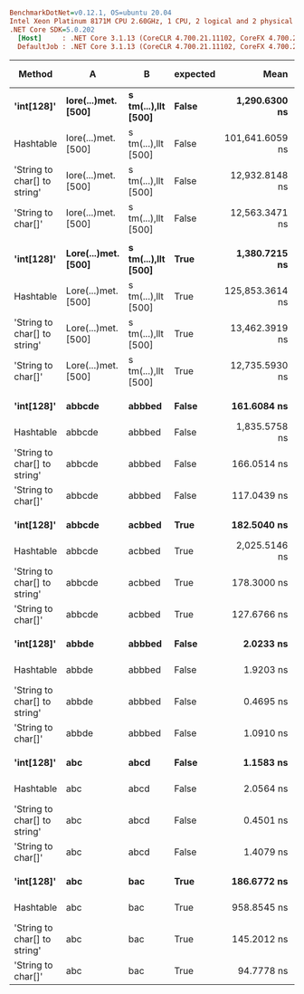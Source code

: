 ``` ini

BenchmarkDotNet=v0.12.1, OS=ubuntu 20.04
Intel Xeon Platinum 8171M CPU 2.60GHz, 1 CPU, 2 logical and 2 physical cores
.NET Core SDK=5.0.202
  [Host]     : .NET Core 3.1.13 (CoreCLR 4.700.21.11102, CoreFX 4.700.21.11602), X64 RyuJIT
  DefaultJob : .NET Core 3.1.13 (CoreCLR 4.700.21.11102, CoreFX 4.700.21.11602), X64 RyuJIT


```
|                       Method |                   A |                   B | expected |            Mean |       Error |      StdDev | Ratio | RatioSD |  Gen 0 | Gen 1 | Gen 2 | Allocated |
|----------------------------- |-------------------- |-------------------- |--------- |----------------:|------------:|------------:|------:|--------:|-------:|------:|------:|----------:|
|                   **&#39;int[128]&#39;** | **Iore(...)met. [500]** | **s tm(...),llt [500]** |    **False** |   **1,290.6300 ns** |   **1.9614 ns** |   **1.8347 ns** |  **1.00** |    **0.00** | **0.0286** |     **-** |     **-** |     **536 B** |
|                    Hashtable | Iore(...)met. [500] | s tm(...),llt [500] |    False | 101,641.6059 ns | 379.7836 ns | 336.6683 ns | 78.75 |    0.30 | 4.2725 |     - |     - |   80305 B |
| &#39;String to char[] to string&#39; | Iore(...)met. [500] | s tm(...),llt [500] |    False |  12,932.8148 ns | 104.4199 ns |  97.6744 ns | 10.02 |    0.08 | 0.2136 |     - |     - |    4096 B |
|           &#39;String to char[]&#39; | Iore(...)met. [500] | s tm(...),llt [500] |    False |  12,563.3471 ns |  70.5979 ns |  62.5832 ns |  9.73 |    0.05 | 0.1068 |     - |     - |    2048 B |
|                              |                     |                     |          |                 |             |             |       |         |        |       |       |           |
|                   **&#39;int[128]&#39;** | **Lore(...)met. [500]** | **s tm(...),llt [500]** |     **True** |   **1,380.7215 ns** |  **10.7575 ns** |  **10.0626 ns** |  **1.00** |    **0.00** | **0.0286** |     **-** |     **-** |     **536 B** |
|                    Hashtable | Lore(...)met. [500] | s tm(...),llt [500] |     True | 125,853.3614 ns | 825.5308 ns | 772.2021 ns | 91.16 |    0.90 | 5.1270 |     - |     - |   99176 B |
| &#39;String to char[] to string&#39; | Lore(...)met. [500] | s tm(...),llt [500] |     True |  13,462.3919 ns |  96.0375 ns |  85.1347 ns |  9.75 |    0.11 | 0.2136 |     - |     - |    4096 B |
|           &#39;String to char[]&#39; | Lore(...)met. [500] | s tm(...),llt [500] |     True |  12,735.5930 ns |  64.5033 ns |  60.3364 ns |  9.22 |    0.10 | 0.1068 |     - |     - |    2048 B |
|                              |                     |                     |          |                 |             |             |       |         |        |       |       |           |
|                   **&#39;int[128]&#39;** |              **abbcde** |              **abbbed** |    **False** |     **161.6084 ns** |   **3.2885 ns** |   **7.3552 ns** |  **1.00** |    **0.00** | **0.0286** |     **-** |     **-** |     **536 B** |
|                    Hashtable |              abbcde |              abbbed |    False |   1,835.5758 ns |  22.0634 ns |  20.6381 ns | 11.22 |    0.38 | 0.1030 |     - |     - |    1928 B |
| &#39;String to char[] to string&#39; |              abbcde |              abbbed |    False |     166.0514 ns |   1.6619 ns |   1.5546 ns |  1.02 |    0.04 | 0.0083 |     - |     - |     160 B |
|           &#39;String to char[]&#39; |              abbcde |              abbbed |    False |     117.0439 ns |   0.6966 ns |   0.6516 ns |  0.72 |    0.03 | 0.0041 |     - |     - |      80 B |
|                              |                     |                     |          |                 |             |             |       |         |        |       |       |           |
|                   **&#39;int[128]&#39;** |              **abbcde** |              **acbbed** |     **True** |     **182.5040 ns** |   **3.6686 ns** |   **7.0681 ns** |  **1.00** |    **0.00** | **0.0286** |     **-** |     **-** |     **536 B** |
|                    Hashtable |              abbcde |              acbbed |     True |   2,025.5146 ns |  39.4959 ns |  36.9445 ns | 10.96 |    0.36 | 0.1030 |     - |     - |    1928 B |
| &#39;String to char[] to string&#39; |              abbcde |              acbbed |     True |     178.3000 ns |   2.8366 ns |   2.6534 ns |  0.96 |    0.04 | 0.0083 |     - |     - |     160 B |
|           &#39;String to char[]&#39; |              abbcde |              acbbed |     True |     127.6766 ns |   1.5165 ns |   1.3443 ns |  0.69 |    0.03 | 0.0041 |     - |     - |      80 B |
|                              |                     |                     |          |                 |             |             |       |         |        |       |       |           |
|                   **&#39;int[128]&#39;** |               **abbde** |              **abbbed** |    **False** |       **2.0233 ns** |   **0.0061 ns** |   **0.0054 ns** |  **1.00** |    **0.00** |      **-** |     **-** |     **-** |         **-** |
|                    Hashtable |               abbde |              abbbed |    False |       1.9203 ns |   0.0090 ns |   0.0084 ns |  0.95 |    0.01 |      - |     - |     - |         - |
| &#39;String to char[] to string&#39; |               abbde |              abbbed |    False |       0.4695 ns |   0.0010 ns |   0.0008 ns |  0.23 |    0.00 |      - |     - |     - |         - |
|           &#39;String to char[]&#39; |               abbde |              abbbed |    False |       1.0910 ns |   0.0082 ns |   0.0077 ns |  0.54 |    0.00 |      - |     - |     - |         - |
|                              |                     |                     |          |                 |             |             |       |         |        |       |       |           |
|                   **&#39;int[128]&#39;** |                 **abc** |                **abcd** |    **False** |       **1.1583 ns** |   **0.0016 ns** |   **0.0015 ns** |  **1.00** |    **0.00** |      **-** |     **-** |     **-** |         **-** |
|                    Hashtable |                 abc |                abcd |    False |       2.0564 ns |   0.0450 ns |   0.0399 ns |  1.78 |    0.03 |      - |     - |     - |         - |
| &#39;String to char[] to string&#39; |                 abc |                abcd |    False |       0.4501 ns |   0.0019 ns |   0.0017 ns |  0.39 |    0.00 |      - |     - |     - |         - |
|           &#39;String to char[]&#39; |                 abc |                abcd |    False |       1.4079 ns |   0.0470 ns |   0.0440 ns |  1.22 |    0.04 |      - |     - |     - |         - |
|                              |                     |                     |          |                 |             |             |       |         |        |       |       |           |
|                   **&#39;int[128]&#39;** |                 **abc** |                 **bac** |     **True** |     **186.6772 ns** |   **3.6648 ns** |   **5.4852 ns** |  **1.00** |    **0.00** | **0.0286** |     **-** |     **-** |     **536 B** |
|                    Hashtable |                 abc |                 bac |     True |     958.8545 ns |  18.8748 ns |  19.3830 ns |  5.16 |    0.18 | 0.0515 |     - |     - |     968 B |
| &#39;String to char[] to string&#39; |                 abc |                 bac |     True |     145.2012 ns |   1.1999 ns |   1.1224 ns |  0.78 |    0.02 | 0.0067 |     - |     - |     128 B |
|           &#39;String to char[]&#39; |                 abc |                 bac |     True |      94.7778 ns |   1.8714 ns |   2.0024 ns |  0.51 |    0.02 | 0.0033 |     - |     - |      64 B |
